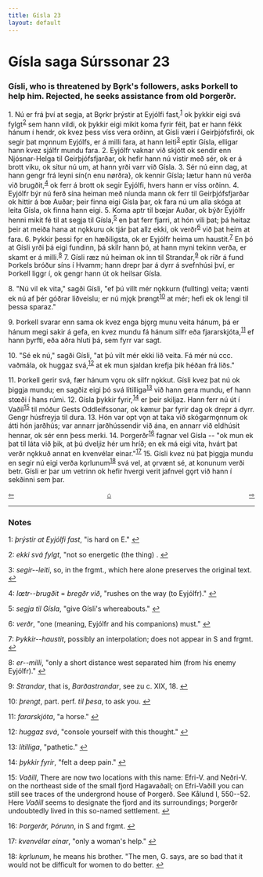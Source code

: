 ```yaml
---
title: Gísla 23
layout: default
---
```


# Gísla saga Súrssonar 23

### Gísli, who is threatened by B&#x1EB;rk's followers, asks Þorkell to help him. Rejected, he seeks assistance from old Þorgerðr.

1\. Nú er frá því at segja, at B&#x1EB;rkr þrýstir at Eyjólfi fast,<sup id="a1">[1](#myfootnote1)</sup> ok þykkir eigi svá fylgt<sup id="a2">[2](#myfootnote2)</sup> sem hann vildi, ok þykkir eigi mikit koma fyrir féit, þat er hann fékk hánum í hendr, ok kvez þess víss vera orðinn, at Gísli væri í Geirþjófsfirði, ok segir þat m&#x1EB;nnum Eyjólfs, er á milli fara, at hann leiti<sup id="a3">[3](#myfootnote3)</sup> eptir Gísla, elligar hann kvez sjálfr mundu fara. 2. Eyjólfr vaknar við skjótt ok sendir enn Njósnar-Helga til Geirþjófsfjarðar, ok hefir hann nú vistir með sér, ok er á brott viku, ok situr nú um, at hann yrði varr við Gísla. 3. Sér nú einn dag, at hann gengr frá leyni sín{n enu n&oslash;rðra}, ok kennir Gísla; lætur hann nú verða við brugðit,<sup id="a4">[4](#myfootnote4)</sup> ok ferr á brott ok segir Eyjólfi, hvers hann er víss orðinn. 4. Eyjólfr býr nú ferð sína heiman með níunda mann ok ferr til Geirþjófsfjarðar ok hittir á b&oelig; Auðar; þeir finna eigi Gísla þar, ok fara nú um alla skóga at leita Gísla, ok finna hann eigi. 5. Koma aptr til b&oelig;jar Auðar, ok býðr Eyjólfr henni mikit fé til at segja til Gísla,<sup id="a5">[5](#myfootnote5)</sup> en þat ferr fjarri, at hón vili þat; þá heitaz þeir at meiða hana at n&#x1EB;kkuru ok tjár þat allz ekki, ok verðr<sup id="a6">[6](#myfootnote6)</sup> við þat heim at fara. 6. Þykkir þessi f&#x1EB;r en hæðiligsta, ok er Eyjólfr heima um haustit.<sup id="a7">[7](#myfootnote7)</sup> En þó at Gísli yrði þá eigi fundinn, þá skilr hann þó, at hann myni tekinn verða, er skamt er á milli.<sup id="a1">[8](#myfootnote8)</sup> 7. Gísli ræz nú heiman ok inn til Strandar,<sup id="a9">[9](#myfootnote9)</sup> ok ríðr á fund Þorkels bróður síns í Hvamm; hann drepr þar á dyrr á svefnhúsi því, er Þorkell liggr í, ok gengr hann út ok heilsar Gísla.

8\. "Nú vil ek vita," sagði Gísli, "ef þú villt mér n&#x1EB;kkurn (fullting) veita; vænti ek nú af þér góðrar liðveislu; er nú mj&#x1EB;k þr&oslash;ngt<sup id="a10">[10](#myfootnote10)</sup> at mér; hefi ek ok lengi til þessa sparaz."

9\. Þorkell svarar enn sama ok kvez enga bj&#x1EB;rg munu veita hánum, þá er hánum megi sakir á gefa, en kvez mundu fá hánum silfr eða fjararskjóta,<sup id="a11">[11](#myfootnote11)</sup> ef hann þyrfti, eða aðra hluti þá, sem fyrr var sagt.

10\. "Sé ek nú," sagði Gísli, "at þú vilt mér ekki lið veita. Fá mér nú ccc. vaðmála, ok huggaz svá,<sup id="a12">[12](#myfootnote12)</sup> at ek mun sjaldan krefja þik héðan frá liðs."

11\. Þorkell gerir svá, fær hánum v&#x1EB;ru ok silfr n&#x1EB;kkut. Gísli kvez þat nú ok þiggja mundu; en sagðiz eigi þó svá lítilliga<sup id="a13">[13](#myfootnote13)</sup> við hann gera mundu, ef hann st&oelig;ði í hans rúmi. 12. Gísla þykkir fyrir,<sup id="a14">[14](#myfootnote14)</sup> er þeir skiljaz. Hann ferr nú út í Vaðil<sup id="a15">[15](#myfootnote15)</sup> til móður Gests Oddleifssonar, ok k&oslash;mur þar fyrir dag ok drepr á dyrr. Gengr húsfreyja til dura. 13. Hón var opt v&#x1EB;n at taka við skógarm&#x1EB;nnum ok átti hón jarðhús; var annarr jarðhússendir við ána, en annarr við eldhúsit hennar, ok sér enn þess merki. 14. Þorgerðr<sup id="a16">[16](#myfootnote16)</sup> fagnar vel Gísla -- "ok mun ek þat til láta við þik, at þú dveljiz hér um hríð; en ek má eigi vita, hvárt þat verðr n&#x1EB;kkuð annat en kvenvélar einar."<sup id="a17">[17](#myfootnote17)</sup> 15. Gísli kvez nú þat þiggja mundu en segir nú eigi verða k&#x1EB;rlunum<sup id="a18">[18](#myfootnote18)</sup> svá vel, at &#x1EB;rvænt sé, at konunum verði betr. Gísli er þar um vetrinn ok hefir hvergi verit jafnvel g&#x1EB;rt við hann í sekðinni sem þar.

<div style="float: left"><a href="http://rcblack.net/Gisla_saga/Gisla_22">⇦</a></div>
<div style="float: right"><a href="http://rcblack.net/Gisla_saga/Gisla_24">⇨</a></div>
<div style="margin: 0 auto; width: 100px;"><a href="http://rcblack.net/Gisla_saga/Gisla_home">&#8962;</a></div>

---

### Notes

<a name="myfootnote1" id="f1">1</a>:
 _þrýstir at Eyjólfi fast_, "is hard on E."
[↩](#a1)

<a name="myfootnote2" id="f2">2</a>:
 _ekki svá fylgt_, "not so energetic (the thing) .
[↩](#a2)

<a name="myfootnote3" id="f3">3</a>:
 _segir--leiti_, so, in the frgmt., which here alone preserves the original text.
[↩](#a3)

<a name="myfootnote4" id="f4">4</a>:
 _l&oelig;tr--brugðit_ = _bregðr við_, "rushes on the way (to Eyjólfr)."
[↩](#a4)

<a name="myfootnote5" id="f5">5</a>:
 _segja til Gísla_, "give Gísli's whereabouts."
[↩](#a5)

<a name="myfootnote6" id="f6">6</a>:
 _verðr_, "one (meaning, Eyjólfr and his companions) must."
[↩](#a6)

<a name="myfootnote7" id="f7">7</a>:
 _Þykkir--haustit_, possibly an interpolation; does not appear in S and frgmt.
[↩](#a7)

<a name="myfootnote8" id="f8">8</a>:
 _er--milli_, "only a short distance west separated him (from his enemy Eyjólfr)."
[↩](#a8)

<a name="myfootnote9" id="f9">9</a>:
 _Strandar_, that is, _Barðastrandar_, see zu c. XIX, 18.
[↩](#a9)

<a name="myfootnote10" id="f10">10</a>:
 _þrengt_, part. perf. _til þesa_, to ask you.
[↩](#a10)

<a name="myfootnote11" id="f11">11</a>:
 _fararskjóta_, "a horse."
[↩](#a11)

<a name="myfootnote12" id="f12">12</a>:
 _huggaz svá_, "console yourself with this thought."
[↩](#a12)

<a name="myfootnote13" id="f13">13</a>:
 _lítilliga_, "pathetic."
[↩](#a13)

<a name="myfootnote14" id="f14">14</a>:
 _þykkir fyrir_, "felt a deep pain."
[↩](#a14)

<a name="myfootnote15" id="f15">15</a>:
 _Vaðill_, There are now two locations with this name: Efri-V. and Neðri-V. on the northeast side of the small fjord Hagavaðall; on Efri-Vaðill you can still see traces of the undergrond house of Þorgerð. See Kålund I, 550--52. Here _Vaðill_ seems to designate the fjord and its surroundings; Þorgerðr undoubtedly lived in this so-named settlement.
[↩](#a15)

<a name="myfootnote16" id="f16">16</a>:
 _Þorgerðr, Þórunn_, in S and frgmt.
[↩](#a16)

<a name="myfootnote17" id="f17">17</a>:
 _kvenvélar einar_, "only a woman's help."
[↩](#a17)

<a name="myfootnote18" id="f18">18</a>:
 _k&#x1EB;rlunum_, he means his brother. "The men, G. says, are so bad that it would not be difficult for women to do better.
[↩](#a18)
